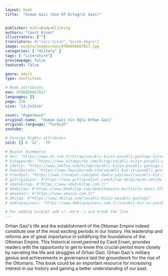 ```yaml
---
layout: book
title:  "Osman Gazi (Son Of Ertuğrul Gazi)"


publisher: mihrabadpublishing
authors: "Cavit Ersen"
illustrators: [""]
translators: #["naci-turan","burak-dogru"]
image: assets/images/ean/9786056667817.jpg
categories: [ "History" ]
tags: [ "Literature"]
previewpage: false
featured: false

genre: adult
type: nonfiction

# Book attributes
ean: 9786056667817
languages: []
page: 256
size: "13,5x21cm"

cover: "Paperback"
original-name:  "Osman Gazi'nin Oğlu Orhan Gazi"
original-language: "Turkish"
youtube:

# Foreign Rights attributes
sold: [] # 'AZ', 'TR'

# Buyout Ecommerce
# dnr: "https://www.dr.com.tr/kitap/sacakli-kizin-pasakli-gunlugu-2/cocuk-ve-genclik/genclik-10-yas/roman-oyku/urunno=0001893059001"
# kitapyurdu: "https://www.kitapyurdu.com/kitap/sacakli-kizin-pasakli-gunlugu-2-/560122.html&filter_name=Sa%C3%A7akl%C4%B1+K%C4%B1z%27%C4%B1n+Pasakl%C4%B1+G%C3%BCnl%C3%BC%C4%9F%C3%BC+2"
# idefix: "https://www.idefix.com/kitap/sacakli-kizin-pasakli-gunlugu-2/cocuk-ve-genclik/genclik-10-yas/roman-oyku/urunno=0001893059001"
# hepsiburada: "https://www.hepsiburada.com/sacakli-kiz-in-pasakli-gunlugu-2-damla-yayinevi-p-HBV000012ER86"
# trendyol: "https://www.trendyol.com/genc-damla-yayinevi/sacakli-kiz-in-pasakli-gunlugu-2-p-54825777"
# gittigidiyor: #"https://www.gittigidiyor.com/kitap-dergi/ezan-sehidi-adnan-menderes_pdp_732728793"
# odatvkitap: #"https://www.odatvkitap.com.tr"
# bkmkitap: #"https://www.bkmkitap.com/abdulhamidin-kurtlarla-dansi-578226"
# amazontr: #"https://www.amazon.com.tr"
# dkitap: #"https://www.dkitap.com/sacakli-kizin-pasakli-gunlugu"
# damlayayinevi: "https://www.damlayayinevi.com.tr/sacakli-kiz-in-pasakli-gunlugu-2-bu-iste-bi-terslik-var"

# For adding excerpt add <!--more--> and break the line
---
```

Orhan Gazi's life and the establishment of the Ottoman Empire
indeed constitute one of the most exciting periods in our history.
His leadership and reforms are of great importance in solidifying
the foundations of the Ottoman Empire. This historical novel,penned
by Cavit Ersen, provides readers with the opportunity to get
to know this crucial period more closely by narrating the life and
struggles of Orhan Gazi. Orhan Gazi's military genius and achievements
in governance laid the groundwork for the rise of the Ottomans. This
book could be an important resource for increasing interest in our history
and gaining a better understanding of our past.
<!--more--> 

